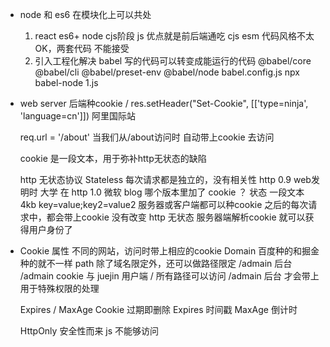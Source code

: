 - node 和 es6 在模块化上可以共处
    1. react es6+
        node cjs阶段
        js 优点就是前后端通吃  cjs esm 代码风格不太OK，两套代码
        不能接受
    2. 引入工程化解决
        babel
        写的代码可以转变成能运行的代码
         @babel/core @babel/cli @babel/preset-env @babel/node
         babel.config.js 
         npx babel-node 1.js

- web server
    后端种cookie  /
    res.setHeader("Set-Cookie", [['type=ninja', 'language=cn']])
    阿里国际站

    req.url = '/about'  当我们从/about访问时
    自动带上cookie 去访问

    cookie 是一段文本，用于弥补http无状态的缺陷

    http 无状态协议
    Stateless 每次请求都是独立的，没有相关性
    http 0.9 web发明时 大学
    在 http 1.0 微软 blog 哪个版本里加了 cookie ？ 状态
    一段文本 4kb key=value;key2=value2
    服务器或客户端都可以种cookie
    之后的每次请求中，都会带上cookie
    没有改变 http 无状态
    服务器端解析cookie 就可以获得用户身份了

- Cookie 属性
    不同的网站，访问时带上相应的cookie Domain
    百度种的和掘金种的就不一样
    path 除了域名限定外，还可以做路径限定  /admain 后台
    /admain cookie 与 juejin 用户端
    / 所有路径可以访问
    /admain 后台 才会带上 用于特殊权限的处理

    Expires / MaxAge  Cookie 过期即删除
    Expires 时间戳
    MaxAge 倒计时

    HttpOnly
        安全性而来 
        js 不能够访问
